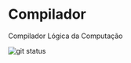 # Compilador
Compilador Lógica da Computação

![git status](http://3.129.230.99/svg/pedroaltobelli23/Compilador/)
